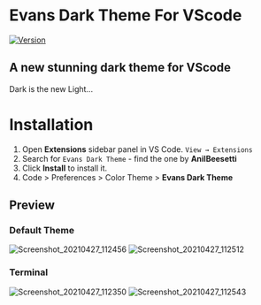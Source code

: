 # Evans Dark Theme For VScode

[![Version](https://vsmarketplacebadge.apphb.com/version/anilbeesetti.evans-dark-theme.svg)](https://marketplace.visualstudio.com/items?itemName=anilbeesetti.evans-dark-theme)

## A new stunning dark theme for VScode

Dark is the new Light...

# Installation

1. Open **Extensions** sidebar panel in VS Code. `View → Extensions`
2. Search for `Evans Dark Theme` - find the one by **AnilBeesetti**
3. Click **Install** to install it.
4. Code > Preferences > Color Theme > **Evans Dark Theme**

## Preview

### Default Theme

![Screenshot_20210427_112456](https://user-images.githubusercontent.com/66936649/116194628-b7ed4500-a74e-11eb-9d6d-98859c65861f.png)
![Screenshot_20210427_112512](https://user-images.githubusercontent.com/66936649/116194638-bb80cc00-a74e-11eb-85c5-5dad3f6d7b7a.png)

### Terminal

![Screenshot_20210427_112350](https://user-images.githubusercontent.com/66936649/116194298-49a88280-a74e-11eb-90d2-fd4e5953e90e.png)
![Screenshot_20210427_112543](https://user-images.githubusercontent.com/66936649/116194643-bd4a8f80-a74e-11eb-8f66-2d87b985bfca.png)
